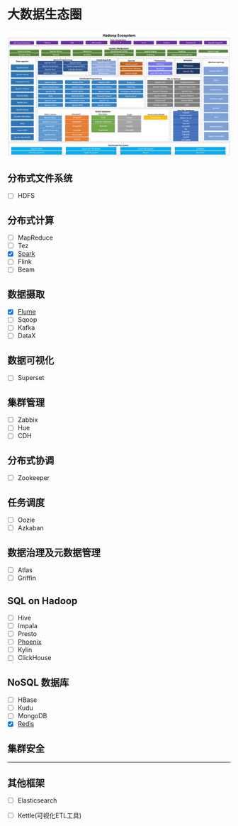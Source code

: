 # 大数据生态圈

![HadoopEcosystem](Hadoop\data\HadoopEcosystem.png)

## 分布式文件系统

- [ ] HDFS

## 分布式计算

- [ ] MapReduce
- [ ] Tez
- [x] [Spark](Spark/Spark.md)
- [ ] Flink
- [ ] Beam

## 数据摄取

- [x] [Flume](Flume/Flume.md)
- [ ] Sqoop
- [ ] Kafka
- [ ] DataX

## 数据可视化

- [ ] Superset

## 集群管理

- [ ] Zabbix
- [ ] Hue
- [ ] CDH

## 分布式协调

- [ ] Zookeeper

## 任务调度

- [ ] Oozie
- [ ] Azkaban

## 数据治理及元数据管理

- [ ] Atlas
- [ ] Griffin

## SQL on Hadoop

- [ ] Hive
- [ ] Impala
- [ ] Presto
- [ ] [Phoenix](Phoenix/Phoenix.md)
- [ ] Kylin
- [ ] ClickHouse

## NoSQL 数据库

- [ ] HBase
- [ ] Kudu
- [ ] MongoDB
- [x] [Redis](Reids/Redis.md)

## 集群安全

***

## 其他框架

- [ ] Elasticsearch
- [ ] Kettle(可视化ETL工具)



